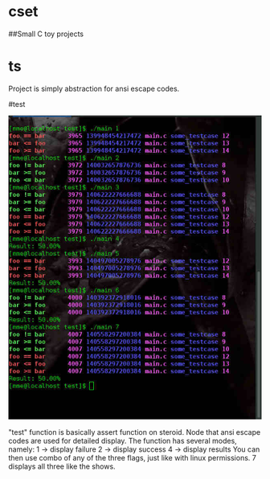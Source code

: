 # cset
##Small C toy projects

# ts

Project is simply abstraction for ansi escape codes.

#test

![alt tag](https://raw.githubusercontent.com/grebnafets/cset/master/test/images/demo.valid.1.jpg)

"test" function is basically assert function on steroid. Node that ansi escape codes are used for detailed display. The function has several modes, namely:
  1 -> display failure
  2 -> display success
  4 -> display results
You can then use combo of any of the three flags, just like with linux permissions. 7 displays all three like the shows.
